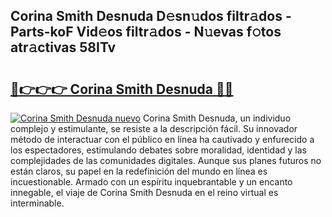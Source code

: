 ## Corina Smith Desnuda D𝚎sn𝚞dos filtr𝚊dos - Parts-koF Vid𝚎os filtr𝚊dos - N𝚞evas f𝚘tos atr𝚊ctivas 58ITv

# <h2><a href="http://mb64dka.tromn.icu/?c=Corina+Smith+Desnuda">🔗👉👉👉 Corina Smith Desnuda 🔗🔗</a></h2>

[![Corina Smith Desnuda nuevo](https://i.imgur.com/pEAQMta.gif)](http://mb64dka.tromn.icu/?c=Corina+Smith+Desnuda)
Corina Smith Desnuda, un individuo complejo y estimulante, se resiste a la descripción fácil. Su innovador método de interactuar con el público en línea ha cautivado y enfurecido a los espectadores, estimulando debates sobre moralidad, identidad y las complejidades de las comunidades digitales. Aunque sus planes futuros no están claros, su papel en la redefinición del mundo en línea es incuestionable. Armado con un espíritu inquebrantable y un encanto innegable, el viaje de Corina Smith Desnuda en el reino virtual es interminable.
